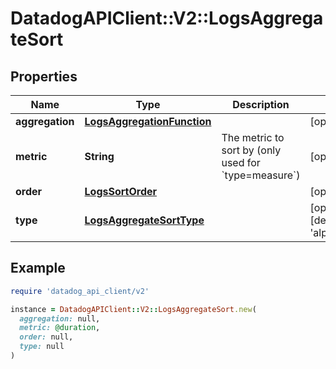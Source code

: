 # DatadogAPIClient::V2::LogsAggregateSort

## Properties

| Name            | Type                                                      | Description                                                         | Notes                                         |
| --------------- | --------------------------------------------------------- | ------------------------------------------------------------------- | --------------------------------------------- |
| **aggregation** | [**LogsAggregationFunction**](LogsAggregationFunction.md) |                                                                     | [optional]                                    |
| **metric**      | **String**                                                | The metric to sort by (only used for &#x60;type&#x3D;measure&#x60;) | [optional]                                    |
| **order**       | [**LogsSortOrder**](LogsSortOrder.md)                     |                                                                     | [optional]                                    |
| **type**        | [**LogsAggregateSortType**](LogsAggregateSortType.md)     |                                                                     | [optional][default to &#39;alphabetical&#39;] |

## Example

```ruby
require 'datadog_api_client/v2'

instance = DatadogAPIClient::V2::LogsAggregateSort.new(
  aggregation: null,
  metric: @duration,
  order: null,
  type: null
)
```
